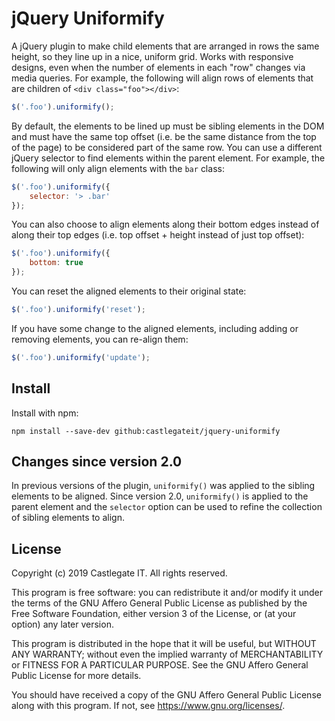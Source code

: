 # jQuery Uniformify

A jQuery plugin to make child elements that are arranged in rows the same height, so they line up in a nice, uniform grid. Works with responsive designs, even when the number of elements in each "row" changes via media queries. For example, the following will align rows of elements that are children of `<div class="foo"></div>`:

~~~ javascript
$('.foo').uniformify();
~~~

By default, the elements to be lined up must be sibling elements in the DOM and must have the same top offset (i.e. be the same distance from the top of the page) to be considered part of the same row. You can use a different jQuery selector to find elements within the parent element. For example, the following will only align elements with the `bar` class:

~~~ javascript
$('.foo').uniformify({
    selector: '> .bar'
});
~~~

You can also choose to align elements along their bottom edges instead of along their top edges (i.e. top offset + height instead of just top offset):

~~~ javascript
$('.foo').uniformify({
    bottom: true
});
~~~

You can reset the aligned elements to their original state:

~~~ javascript
$('.foo').uniformify('reset');
~~~

If you have some change to the aligned elements, including adding or removing elements, you can re-align them:

~~~ javascript
$('.foo').uniformify('update');
~~~

## Install

Install with npm:

    npm install --save-dev github:castlegateit/jquery-uniformify

## Changes since version 2.0

In previous versions of the plugin, `uniformify()` was applied to the sibling elements to be aligned. Since version 2.0, `uniformify()` is applied to the parent element and the `selector` option can be used to refine the collection of sibling elements to align.

## License

Copyright (c) 2019 Castlegate IT. All rights reserved.

This program is free software: you can redistribute it and/or modify it under the terms of the GNU Affero General Public License as published by the Free Software Foundation, either version 3 of the License, or (at your option) any later version.

This program is distributed in the hope that it will be useful, but WITHOUT ANY WARRANTY; without even the implied warranty of MERCHANTABILITY or FITNESS FOR A PARTICULAR PURPOSE. See the GNU Affero General Public License for more details.

You should have received a copy of the GNU Affero General Public License along with this program. If not, see <https://www.gnu.org/licenses/>.
